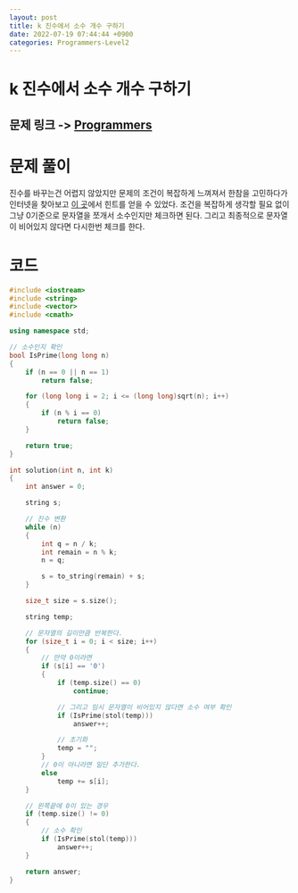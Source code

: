 ```yaml
---
layout: post
title: k 진수에서 소수 개수 구하기
date: 2022-07-19 07:44:44 +0900
categories: Programmers-Level2
---
```


# k 진수에서 소수 개수 구하기
## 문제 링크 -> [Programmers](https://school.programmers.co.kr/learn/courses/30/lessons/92335)

# 문제 풀이
진수를 바꾸는건 어렵지 않았지만 문제의 조건이 복잡하게 느껴져서 한참을 고민하다가 인터넷을 찾아보고 [이 곳](https://yabmoons.tistory.com/724)에서 힌트를 얻을 수 있었다. 조건을 복잡하게 생각할 필요 없이 그냥 0기준으로 문자열을 쪼개서 소수인지만 체크하면 된다. 그리고 최종적으로 문자열이 비어있지 않다면 다시한번 체크를 한다.

# 코드
```c++
#include <iostream>
#include <string>
#include <vector>
#include <cmath>

using namespace std;

// 소수인지 확인
bool IsPrime(long long n)
{
    if (n == 0 || n == 1)
        return false;

    for (long long i = 2; i <= (long long)sqrt(n); i++)
    {
        if (n % i == 0)
            return false;
    }

    return true;
}

int solution(int n, int k) 
{
    int answer = 0;

    string s;

    // 진수 변환
    while (n)
    {
        int q = n / k;
        int remain = n % k;
        n = q;

        s = to_string(remain) + s;
    }

    size_t size = s.size();

    string temp;

    // 문자열의 길이만큼 반복한다.
    for (size_t i = 0; i < size; i++)
    {
        // 만약 0이라면
        if (s[i] == '0')
        {
            if (temp.size() == 0)
                continue;

            // 그리고 임시 문자열이 비어있지 않다면 소수 여부 확인
            if (IsPrime(stol(temp)))
                answer++;

            // 초기화
            temp = "";
        }
        // 0이 아니라면 일단 추가한다.
        else
            temp += s[i];
    }

    // 왼쪽끝에 0이 있는 경우
    if (temp.size() != 0)
    {
        // 소수 확인
        if (IsPrime(stol(temp)))
            answer++;
    }

    return answer;
}
```